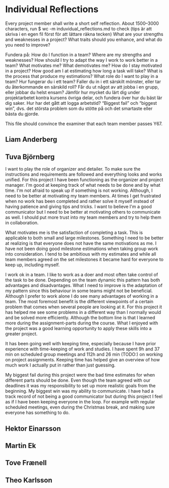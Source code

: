 # Individual Reflections
Every project member shall write a short self reflection.
About 1500–3000 characters, run $ wc -m induvidual_reflections.md to check (tips är att skriva i en egen fil först för att lättare räkna tecken)
What are your strengths and weaknesses in a project? What traits should you enhance, and what do you need to improve?

Fundera på:
    How do I function in a team? Where are my strengths and weaknesses?
    How should I try to adapt the way I work to work better in a team?
    What motivates me? What demotivates me? How do I stay motivated in a project?
    How good am I at estimating how long a task will take? What is the process that produce my estimations?
    What role do I want to play in a team?
    Hur fungerar du i ett team? Faller du in i ett särskilt mönster, eller tar du återkommande en särskild roll?
    Får du ut något av att jobba i en grupp, eller jobbar du helst ensam?
    Jämför hur mycket du lärt dig under projektarbetet kontra kursens övriga delar, och fundera över hur du bäst lär dig saker.
    Hur har det gått att logga arbetstid?
    “Biggest fail” och “biggest win”, dvs. det största problem som du stötte på och det smartaste eller bästa du gjorde.

This file should convince the examiner that each team member passes Y67.

## Liam Anderberg

## Tuva Björnberg
I want to play the role of organizer and detailer. To make sure the instructions and requirements are followed and everything looks and works unified. For this project I have been functioning as the organizer and project manager. I'm good at keeping track of what needs to be done and by what time. I'm not afraid to speak up if something is not working. Although, I need to be better at motivating my team members. At times I get frustrated when no work has been completed and rather solve it myself instead of having patience and giving tips and tricks. I want to believe I'm a good communicator but I need to be better at motivating others to communicate as well. I should put more trust into my team members and try to help them in collaboration. 

What motivates me is the satisfaction of completing a task. This is applicable to both small and large milestones. Something I need to be better at realizing is that everyone does not have the same motivations as me. I have not been doing good milestone estimations when taking group work into consideration. I tend to be ambitious with my estimates and while all team members agreed on the set milestones it became hard for everyone to keep up, including myself.

I work ok in a team. I like to work as a doer and most often take control of the task to be done. Depending on the team dynamic this pattern has both advantages and disadvantages. What I need to improve is the adaptation of my pattern since this behaviour in some teams might not be beneficial. Although I prefer to work alone I do see many advantages of working in a team. The most foremost benefit is the different viewpoints of a certain problem that comes when several people are looking at it. For this project it has helped me see some problems in a different way than I normally would and be solved more efficiently. Although the bottom line is that I learned more during the assignment-parts during the course. What I enjoyed with the project was a good learning opportunity to apply these skills into a greater project.

It has been going well with keeping time, especially because I have prior experience with time-keeping of work and studies. I have spent 9h and 37 min on scheduled group meetings and 112h and 26 min (TODO:) on working on project assignments. Keeping time has helped give an overview of how much work I actually put in rather than just guessing.

My biggest fail during this project were the bad time estimates for when different parts should be done. Even though the team agreed with our deadlines it was my responsibility to set up more realistic goals from the beginning. My biggest win was my ability to communicate. I have had a track record of not being a good communicator but during this project I feel as if I have been keeping everyone in the loop. For example with regular scheduled meetings, even during the Christmas break, and making sure everyone has something to do.

## Hektor Einarsson

## Martin Ek

## Tove Frænell

## Theo Karlsson
